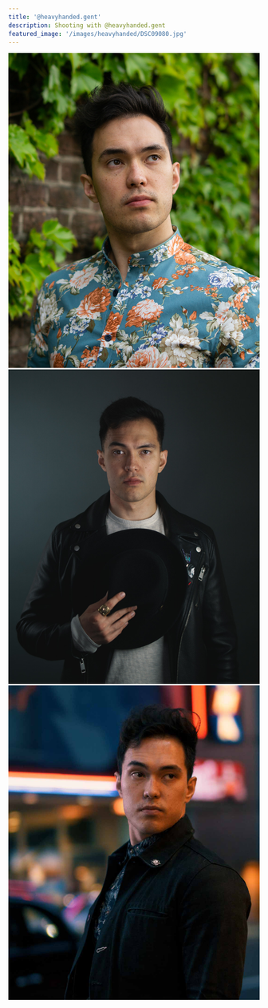 ```yaml
---
title: '@heavyhanded.gent'
description: Shooting with @heavyhanded.gent
featured_image: '/images/heavyhanded/DSC09080.jpg'
---
```


<div class="gallery" data-columns="3">
	<img src="/images/heavyhanded/DSC09080.jpg">
	<img src="/images/heavyhanded/DSC00038.jpg">
	<img src="/images/heavyhanded/DSC00029.jpg">
</div>
